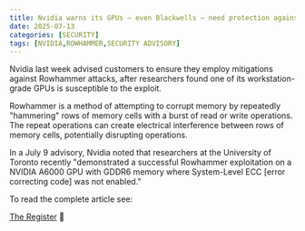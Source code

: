 ```yaml
---
title: Nvidia warns its GPUs – even Blackwells – need protection against Rowhammer attacks
date: 2025-07-13
categories: [SECURITY]
tags: [NVIDIA,ROWHAMMER,SECURITY ADVISORY]
---
```


Nvidia last week advised customers to ensure they employ mitigations against Rowhammer attacks, after researchers found one of its workstation-grade GPUs is susceptible to the exploit.

Rowhammer is a method of attempting to corrupt memory by repeatedly "hammering" rows of memory cells with a burst of read or write operations. The repeat operations can create electrical interference between rows of memory cells, potentially disrupting operations.

In a July 9 advisory, Nvidia noted that researchers at the University of Toronto recently "demonstrated a successful Rowhammer exploitation on a NVIDIA A6000 GPU with GDDR6 memory where System-Level ECC [error correcting code] was not enabled."

To read the complete article see:

[The Register](https://www.theregister.com/2025/07/13/infosec_in_brief/) **🔗**